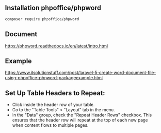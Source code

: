 ## Installation phpoffice/phpword

```bash
composer require phpoffice/phpword
```
## Document
https://phpword.readthedocs.io/en/latest/intro.html
## Example
https://www.itsolutionstuff.com/post/laravel-5-create-word-document-file-using-phpoffice-phpword-packageexample.html


## Set Up Table Headers to Repeat:
- Click inside the header row of your table.
- Go to the "Table Tools" > "Layout" tab in the menu.
- In the "Data" group, check the "Repeat Header Rows" checkbox. This ensures that the header row will repeat at the top of each new page when content flows to multiple pages.
